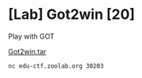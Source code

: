 # [Lab] Got2win [20]

Play with GOT

[Got2win.tar](https://drive.google.com/file/d/16Yhxaixb04wSQfzGmV3LCn5jb1lGVDOt/view?usp=sharing)

`nc edu-ctf.zoolab.org 30203`
